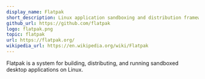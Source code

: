 ```yaml
---
display_name: Flatpak
short_description: Linux application sandboxing and distribution framework
github_url: https://github.com/flatpak
logo: flatpak.png
topic: flatpak
url: https://flatpak.org/
wikipedia_url: https://en.wikipedia.org/wiki/Flatpak
---
```

Flatpak is a system for building, distributing, and running sandboxed desktop applications on Linux.
